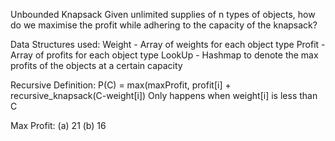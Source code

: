 Unbounded Knapsack
Given unlimited supplies of n types of objects, how do we maximise the profit while adhering to the capacity of the knapsack?

Data Structures used:
Weight - Array of weights for each object type
Profit - Array of profits for each object type
LookUp - Hashmap to denote the max profits of the objects at a certain capacity

Recursive Definition:
P(C) = max(maxProfit, profit[i] + recursive_knapsack(C-weight[i])
Only happens when weight[i] is less than C

Max Profit:
(a) 21
(b) 16
